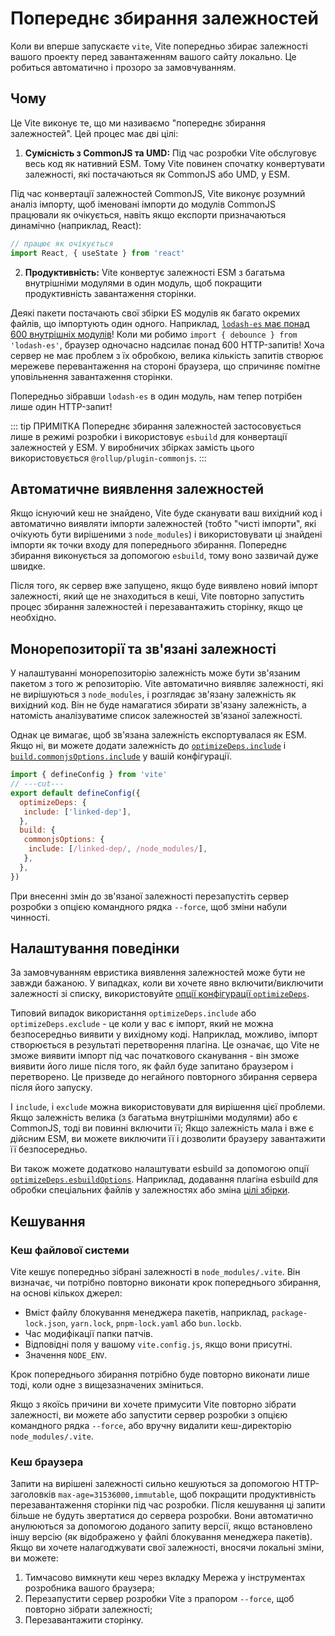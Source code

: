 # Попереднє збирання залежностей

Коли ви вперше запускаєте `vite`, Vite попередньо збирає залежності вашого проекту перед завантаженням вашого сайту локально. Це робиться автоматично і прозоро за замовчуванням.

## Чому

Це Vite виконує те, що ми називаємо "попереднє збирання залежностей". Цей процес має дві цілі:

1. **Сумісність з CommonJS та UMD:** Під час розробки Vite обслуговує весь код як нативний ESM. Тому Vite повинен спочатку конвертувати залежності, які постачаються як CommonJS або UMD, у ESM.

  Під час конвертації залежностей CommonJS, Vite виконує розумний аналіз імпорту, щоб іменовані імпорти до модулів CommonJS працювали як очікується, навіть якщо експорти призначаються динамічно (наприклад, React):

  ```js
  // працює як очікується
  import React, { useState } from 'react'
  ```

2. **Продуктивність:** Vite конвертує залежності ESM з багатьма внутрішніми модулями в один модуль, щоб покращити продуктивність завантаження сторінки.

  Деякі пакети постачають свої збірки ES модулів як багато окремих файлів, що імпортують один одного. Наприклад, [`lodash-es` має понад 600 внутрішніх модулів](https://unpkg.com/browse/lodash-es/)! Коли ми робимо `import { debounce } from 'lodash-es'`, браузер одночасно надсилає понад 600 HTTP-запитів! Хоча сервер не має проблем з їх обробкою, велика кількість запитів створює мережеве перевантаження на стороні браузера, що спричиняє помітне уповільнення завантаження сторінки.

  Попередньо зібравши `lodash-es` в один модуль, нам тепер потрібен лише один HTTP-запит!

::: tip ПРИМІТКА
Попереднє збирання залежностей застосовується лише в режимі розробки і використовує `esbuild` для конвертації залежностей у ESM. У виробничих збірках замість цього використовується `@rollup/plugin-commonjs`.
:::

## Автоматичне виявлення залежностей

Якщо існуючий кеш не знайдено, Vite буде сканувати ваш вихідний код і автоматично виявляти імпорти залежностей (тобто "чисті імпорти", які очікують бути вирішеними з `node_modules`) і використовувати ці знайдені імпорти як точки входу для попереднього збирання. Попереднє збирання виконується за допомогою `esbuild`, тому воно зазвичай дуже швидке.

Після того, як сервер вже запущено, якщо буде виявлено новий імпорт залежності, який ще не знаходиться в кеші, Vite повторно запустить процес збирання залежностей і перезавантажить сторінку, якщо це необхідно.

## Монорепозиторії та зв'язані залежності

У налаштуванні монорепозиторію залежність може бути зв'язаним пакетом з того ж репозиторію. Vite автоматично виявляє залежності, які не вирішуються з `node_modules`, і розглядає зв'язану залежність як вихідний код. Він не буде намагатися збирати зв'язану залежність, а натомість аналізуватиме список залежностей зв'язаної залежності.

Однак це вимагає, щоб зв'язана залежність експортувалася як ESM. Якщо ні, ви можете додати залежність до [`optimizeDeps.include`](/config/dep-optimization-options.md#optimizedeps-include) і [`build.commonjsOptions.include`](/config/build-options.md#build-commonjsoptions) у вашій конфігурації.

```js twoslash [vite.config.js]
import { defineConfig } from 'vite'
// ---cut---
export default defineConfig({
  optimizeDeps: {
   include: ['linked-dep'],
  },
  build: {
   commonjsOptions: {
    include: [/linked-dep/, /node_modules/],
   },
  },
})
```

При внесенні змін до зв'язаної залежності перезапустіть сервер розробки з опцією командного рядка `--force`, щоб зміни набули чинності.

## Налаштування поведінки

За замовчуванням евристика виявлення залежностей може бути не завжди бажаною. У випадках, коли ви хочете явно включити/виключити залежності зі списку, використовуйте [опції конфігурації `optimizeDeps`](/config/dep-optimization-options.md).

Типовий випадок використання `optimizeDeps.include` або `optimizeDeps.exclude` - це коли у вас є імпорт, який не можна безпосередньо виявити у вихідному коді. Наприклад, можливо, імпорт створюється в результаті перетворення плагіна. Це означає, що Vite не зможе виявити імпорт під час початкового сканування - він зможе виявити його лише після того, як файл буде запитано браузером і перетворено. Це призведе до негайного повторного збирання сервера після його запуску.

І `include`, і `exclude` можна використовувати для вирішення цієї проблеми. Якщо залежність велика (з багатьма внутрішніми модулями) або є CommonJS, тоді ви повинні включити її; Якщо залежність мала і вже є дійсним ESM, ви можете виключити її і дозволити браузеру завантажити її безпосередньо.

Ви також можете додатково налаштувати esbuild за допомогою опції [`optimizeDeps.esbuildOptions`](/config/dep-optimization-options.md#optimizedeps-esbuildoptions). Наприклад, додавання плагіна esbuild для обробки спеціальних файлів у залежностях або зміна [цілі збірки](https://esbuild.github.io/api/#target).

## Кешування

### Кеш файлової системи

Vite кешує попередньо зібрані залежності в `node_modules/.vite`. Він визначає, чи потрібно повторно виконати крок попереднього збирання, на основі кількох джерел:

- Вміст файлу блокування менеджера пакетів, наприклад, `package-lock.json`, `yarn.lock`, `pnpm-lock.yaml` або `bun.lockb`.
- Час модифікації папки патчів.
- Відповідні поля у вашому `vite.config.js`, якщо вони присутні.
- Значення `NODE_ENV`.

Крок попереднього збирання потрібно буде повторно виконати лише тоді, коли одне з вищезазначених зміниться.

Якщо з якоїсь причини ви хочете примусити Vite повторно зібрати залежності, ви можете або запустити сервер розробки з опцією командного рядка `--force`, або вручну видалити кеш-директорію `node_modules/.vite`.

### Кеш браузера

Запити на вирішені залежності сильно кешуються за допомогою HTTP-заголовків `max-age=31536000,immutable`, щоб покращити продуктивність перезавантаження сторінки під час розробки. Після кешування ці запити більше не будуть звертатися до сервера розробки. Вони автоматично анулюються за допомогою доданого запиту версії, якщо встановлено іншу версію (як відображено у файлі блокування менеджера пакетів). Якщо ви хочете налагоджувати свої залежності, вносячи локальні зміни, ви можете:

1. Тимчасово вимкнути кеш через вкладку Мережа у інструментах розробника вашого браузера;
2. Перезапустити сервер розробки Vite з прапором `--force`, щоб повторно зібрати залежності;
3. Перезавантажити сторінку.
